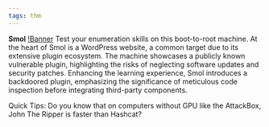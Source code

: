 ```yaml
---
tags: thm
---
```

**Smol**
[!Banner](./src/uploads/smol.png)
Test your enumeration skills on this boot-to-root machine.
At the heart of Smol is a WordPress website, a common target due to its extensive plugin ecosystem. The machine showcases a publicly known vulnerable plugin, highlighting the risks of neglecting software updates and security patches. Enhancing the learning experience, Smol introduces a backdoored plugin, emphasizing the significance of meticulous code inspection before integrating third-party components.

Quick Tips: Do you know that on computers without GPU like the AttackBox, John The Ripper is faster than Hashcat?